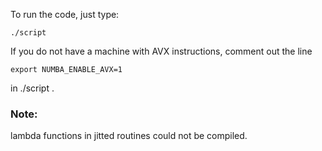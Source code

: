 To run the code, just type:

```
./script
```

If you do not have a machine with AVX instructions, comment out the
line
```
export NUMBA_ENABLE_AVX=1
```
in ./script .

### Note:

lambda functions in jitted routines could not be compiled.
